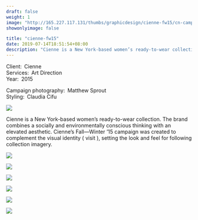 ```yaml
---
draft: false
weight: 1
image: "http://165.227.117.131/thumbs/graphicdesign/cienne-fw15/cn-campaign-thumbnail-505x700.jpg"
showonlyimage: false

title: "cienne-fw15"
date: 2019-07-14T18:51:54+08:00
description: "Cienne is a New York-based women’s ready-to-wear collection. The brand combines a socially and environmentally conscious thinking with an elevated aesthetic. Cienne’s Fall—Winter ’15 campaign was created to complement the visual identity ( visit ), setting the look and feel for following collection imagery."
---
```


Client: Cienne  
Services: Art Direction  
Year: 2015  

Campaign photography: Matthew Sprout  
Styling: Claudia Cifu  

![][1]

Cienne is a New York-based women’s ready-to-wear collection. The brand combines a socially and environmentally conscious thinking with an elevated aesthetic. Cienne’s Fall—Winter ’15 campaign was created to complement the visual identity ( visit ), setting the look and feel for following collection imagery.



![][2]

![][3]

![][4]

![][5]

![][6]

![][7]




[1]: http://www.lottanieminen.com/thumbs/graphicdesign/cienne-fw15/cn-campaign-01-2228x1500.jpg
[2]: http://www.lottanieminen.com/thumbs/graphicdesign/cienne-fw15/cn-campaign-02-2228x1500.jpg
[3]: http://www.lottanieminen.com/thumbs/graphicdesign/cienne-fw15/cn-campaign-03-2228x1500.jpg
[4]: http://www.lottanieminen.com/thumbs/graphicdesign/cienne-fw15/cn-campaign-04-2228x1500.jpg
[5]: http://www.lottanieminen.com/thumbs/graphicdesign/cienne-fw15/cn-campaign-05-2228x1500.jpg
[6]: http://www.lottanieminen.com/thumbs/graphicdesign/cienne-fw15/cn-campaign-06-2228x1500.jpg
[7]: http://www.lottanieminen.com/thumbs/graphicdesign/cienne-fw15/cn-campaign-07-2228x1500.jpg
